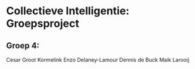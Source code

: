 # Collectieve Intelligentie: Groepsproject

## Groep 4:
Cesar Groot Kormelink
Enzo Delaney-Lamour
Dennis de Buck
Maik Larooij
